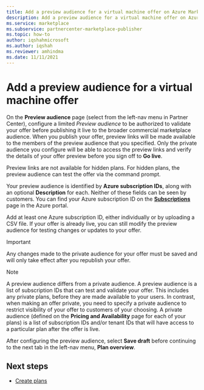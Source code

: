 ```yaml
---
title: Add a preview audience for a virtual machine offer on Azure Marketplace
description: Add a preview audience for a virtual machine offer on Azure Marketplace.
ms.service: marketplace 
ms.subservice: partnercenter-marketplace-publisher
ms.topic: how-to
author: iqshahmicrosoft
ms.author: iqshah
ms.reviewer: amhindma
ms.date: 11/11/2021
---
```


# Add a preview audience for a virtual machine offer

On the **Preview audience** page (select from the left-nav menu in Partner Center), configure a limited *Preview audience* to be authorized to validate your offer before publishing it live to the broader commercial marketplace audience. When you publish your offer, preview links will be made available to the members of the preview audience that you specified. Only the private audience you configure will be able to access the preview links and verify the details of your offer preview before you sign off to **Go live**.

Preview links are not available for hidden plans. For hidden plans, the preview audience can test the offer via the command prompt.

Your preview audience is identified by **Azure subscription IDs**, along with an optional **Description** for each. Neither of these fields can be seen by customers. You can find your Azure subscription ID on the **[Subscriptions](https://go.microsoft.com/fwlink/?LinkId=2122490)** page in the Azure portal.

Add at least one Azure subscription ID, either individually or by uploading a CSV file. If your offer is already live, you can still modify the preview audience for testing changes or updates to your offer.

> [!IMPORTANT]
> Any changes made to the private audience for your offer must be saved and will only take effect after you republish your offer.

> [!NOTE]
> A preview audience differs from a private audience. A preview audience is a list of subscription IDs that can test and validate your offer. This includes any private plans, before they are made available to your users. In contrast, when making an offer private, you need to specify a private audience to restrict visibility of your offer to customers of your choosing. A private audience (defined on the **Pricing and Availability** page for each of your plans) is a list of subscription IDs and/or tenant IDs that will have access to a particular plan after the offer is live.

After configuring the preview audience, select **Save draft** before continuing to the next tab in the left-nav menu, **Plan overview**.

## Next steps

- [Create plans](azure-vm-create-plans.md)
